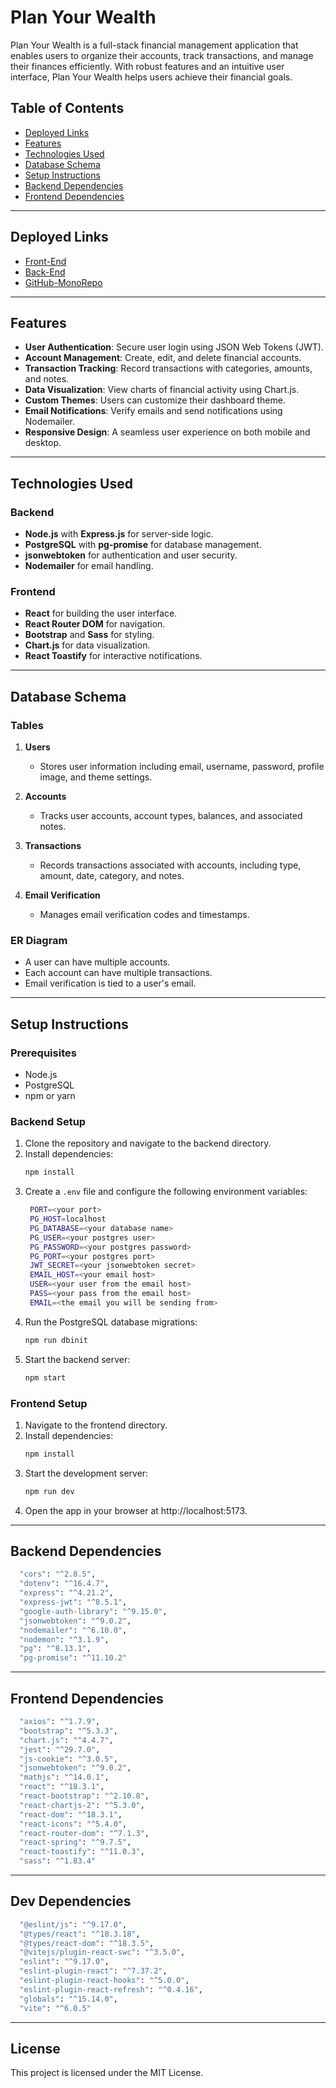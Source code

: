 # Plan Your Wealth

Plan Your Wealth is a full-stack financial management application that enables users to organize their accounts, track transactions, and manage their finances efficiently. With robust features and an intuitive user interface, Plan Your Wealth helps users achieve their financial goals.

## Table of Contents

- [Deployed Links](#deployed-links)
- [Features](#features)
- [Technologies Used](#technologies-used)
- [Database Schema](#database-schema)
- [Setup Instructions](#setup-instructions)
- [Backend Dependencies](#backend-dependencies)
- [Frontend Dependencies](#frontend-dependencies)

---

## Deployed Links

- [Front-End](https://plan-your-wealth.vercel.app)
- [Back-End](https://plan-your-wealth-api.vercel.app)
- [GitHub-MonoRepo](https://github.com/gitlep1/PlanYourWealth)

---

## Features

- **User Authentication**: Secure user login using JSON Web Tokens (JWT).
- **Account Management**: Create, edit, and delete financial accounts.
- **Transaction Tracking**: Record transactions with categories, amounts, and notes.
- **Data Visualization**: View charts of financial activity using Chart.js.
- **Custom Themes**: Users can customize their dashboard theme.
- **Email Notifications**: Verify emails and send notifications using Nodemailer.
- **Responsive Design**: A seamless user experience on both mobile and desktop.

---

## Technologies Used

### Backend

- **Node.js** with **Express.js** for server-side logic.
- **PostgreSQL** with **pg-promise** for database management.
- **jsonwebtoken** for authentication and user security.
- **Nodemailer** for email handling.

### Frontend

- **React** for building the user interface.
- **React Router DOM** for navigation.
- **Bootstrap** and **Sass** for styling.
- **Chart.js** for data visualization.
- **React Toastify** for interactive notifications.

---

## Database Schema

### Tables

1. **Users**

   - Stores user information including email, username, password, profile image, and theme settings.

2. **Accounts**

   - Tracks user accounts, account types, balances, and associated notes.

3. **Transactions**

   - Records transactions associated with accounts, including type, amount, date, category, and notes.

4. **Email Verification**
   - Manages email verification codes and timestamps.

### ER Diagram

- A user can have multiple accounts.
- Each account can have multiple transactions.
- Email verification is tied to a user's email.

---

## Setup Instructions

### Prerequisites

- Node.js
- PostgreSQL
- npm or yarn

### Backend Setup

1. Clone the repository and navigate to the backend directory.
2. Install dependencies:
   ```bash
   npm install
   ```
3. Create a `.env` file and configure the following environment variables:
   ```bash
    PORT=<your port>
    PG_HOST=localhost
    PG_DATABASE=<your database name>
    PG_USER=<your postgres user>
    PG_PASSWORD=<your postgres password>
    PG_PORT=<your postgres port>
    JWT_SECRET=<your jsonwebtoken secret>
    EMAIL_HOST=<your email host>
    USER=<your user from the email host>
    PASS=<your pass from the email host>
    EMAIL=<the email you will be sending from>
   ```
4. Run the PostgreSQL database migrations:
   ```bash
   npm run dbinit
   ```
5. Start the backend server:
   ```bash
   npm start
   ```

### Frontend Setup

1. Navigate to the frontend directory.
2. Install dependencies:
   ```bash
   npm install
   ```
3. Start the development server:
   ```bash
   npm run dev
   ```
4. Open the app in your browser at http://localhost:5173.

---

## Backend Dependencies

```bash
  "cors": "^2.8.5",
  "dotenv": "^16.4.7",
  "express": "^4.21.2",
  "express-jwt": "^8.5.1",
  "google-auth-library": "^9.15.0",
  "jsonwebtoken": "^9.0.2",
  "nodemailer": "^6.10.0",
  "nodemon": "^3.1.9",
  "pg": "^8.13.1",
  "pg-promise": "^11.10.2"
```

---

## Frontend Dependencies

```bash
  "axios": "^1.7.9",
  "bootstrap": "^5.3.3",
  "chart.js": "^4.4.7",
  "jest": "^29.7.0",
  "js-cookie": "^3.0.5",
  "jsonwebtoken": "^9.0.2",
  "mathjs": "^14.0.1",
  "react": "^18.3.1",
  "react-bootstrap": "^2.10.8",
  "react-chartjs-2": "^5.3.0",
  "react-dom": "^18.3.1",
  "react-icons": "^5.4.0",
  "react-router-dom": "^7.1.3",
  "react-spring": "^9.7.5",
  "react-toastify": "^11.0.3",
  "sass": "^1.83.4"
```

---

## Dev Dependencies

```bash
  "@eslint/js": "^9.17.0",
  "@types/react": "^18.3.18",
  "@types/react-dom": "^18.3.5",
  "@vitejs/plugin-react-swc": "^3.5.0",
  "eslint": "^9.17.0",
  "eslint-plugin-react": "^7.37.2",
  "eslint-plugin-react-hooks": "^5.0.0",
  "eslint-plugin-react-refresh": "^0.4.16",
  "globals": "^15.14.0",
  "vite": "^6.0.5"
```

---

## License

This project is licensed under the MIT License.
